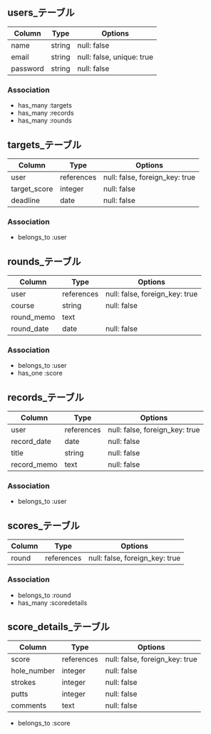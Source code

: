 ## users_テーブル

| Column   | Type    | Options                   |
| -------- | ------  | ------------------------- |
| name     | string  | null: false               |
| email    | string  | null: false, unique: true |
| password | string  | null: false               |

### Association

- has_many   :targets
- has_many   :records
- has_many   :rounds


## targets_テーブル
| Column       | Type       | Options                        |
| ------------ | ---------- | ------------------------------ |
| user         | references | null: false, foreign_key: true |
| target_score | integer    | null: false                    |
| deadline     | date       | null: false                    |

### Association

- belongs_to :user


## rounds_テーブル
| Column     | Type       | Options                        |
| ---------- | ---------- | ------------------------------ |
| user       | references | null: false, foreign_key: true |
| course     | string     | null: false                    |
| round_memo | text       |                                |
| round_date | date       | null: false                    |

### Association

- belongs_to :user
- has_one :score


## records_テーブル
| Column      | Type       | Options                        |
| ----------- | ---------- | ------------------------------ |
| user        | references | null: false, foreign_key: true |
| record_date | date       | null: false                    |
| title       | string     | null: false                    |
| record_memo | text       | null: false                    |

### Association

- belongs_to :user


## scores_テーブル
| Column      | Type       | Options                        |
| ----------- | ---------- | ------------------------------ |
| round       | references | null: false, foreign_key: true |

### Association

- belongs_to :round
- has_many :scoredetails


## score_details_テーブル
| Column      | Type       | Options                        |
| ----------- | ---------- | ------------------------------ |
| score       | references | null: false, foreign_key: true |
| hole_number | integer    | null: false                    |
| strokes     | integer    | null: false                    |
| putts       | integer    | null: false                    |
| comments    | text       | null: false                    |

- belongs_to :score